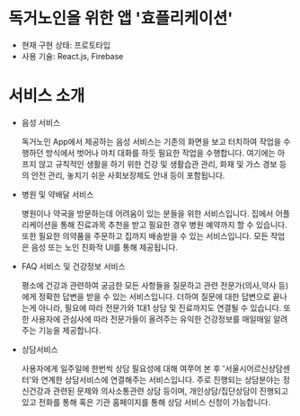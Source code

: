 # 독거노인을 위한 앱 '효플리케이션'

* 현재 구현 상태: 프로토타입
* 사용 기술: React.js, Firebase

# 서비스 소개

* 음성 서비스

    독거노인 App에서 제공하는 음성 서비스는 기존의 화면을 보고 터치하여 작업을 수행하던 방식에서 벗어나 마치 대화를 하듯 필요한 작업을 수행합니다. 여기에는 아프지 않고 규칙적인 생활을 하기 위한 건강 및 생활습관 관리, 화재 및 가스 경보 등의 안전 관리, 놓치기 쉬운 사회보장제도 안내 등이 포함됩니다.

* 병원 및 약배달 서비스

    병원이나 약국을 방문하는데 어려움이 있는 분들을 위한 서비스입니다. 집에서 어플리케이션을 통해 진료과목 추천을 받고 필요한 경우 병원 예약까지 할 수 있습니다. 또한 필요한 의약품을 주문하고 집까지 배송받을 수 있는 서비스입니다. 모든 작업은 음성 또는 노인 친화적 UI를 통해 제공됩니다.

* FAQ 서비스 및 건강정보 서비스

    평소에 건강과 관련하여 궁금한 모든 사항들을 질문하고 관련 전문가(의사,약사 등)에게 정확한 답변을 받을 수 있는 서비스입니다. 더하여 질문에 대한 답변으로 끝나는게 아니라, 필요에 따라 전문가와 1대1 상담 및 진료까지도 연결될 수 있습니다. 또한 사용자에 관심사에 따라 전문가들이 올려주는 유익한 건강정보를 매일매일 알려주는 기능을 제공합니다.

* 상담서비스

    사용자에게 일주일에 한번씩 상담 필요성에 대해 여쭈어 본 후 '서울시어르신상담센터'와 연계한 상담서비스에 연결해주는 서비스입니다. 주로 진행되는 상담분야는 정신건강과 관련된 문제와 의사소통관련 상담 등이며, 개인상담/집단상담이 진행되고 있고 전화를 통해 혹은 기관 홈페이지를 통해 상담 서비스 신청이 가능합니다.